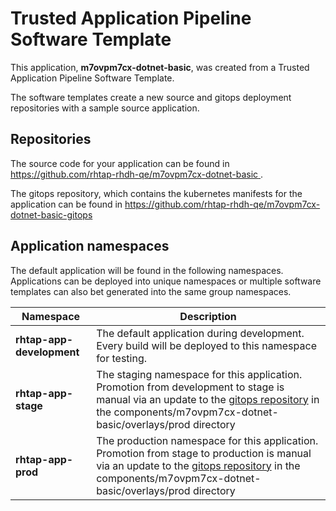 # Trusted Application Pipeline Software Template

This application, **m7ovpm7cx-dotnet-basic**, was created from a Trusted Application Pipeline Software Template.

The software templates create a new source and gitops deployment repositories with a sample source application. 

## Repositories

The source code for your application can be found in [https://github.com/rhtap-rhdh-qe/m7ovpm7cx-dotnet-basic ](https://github.com/rhtap-rhdh-qe/m7ovpm7cx-dotnet-basic ).
 
The gitops repository, which contains the kubernetes manifests for the application can be found in 
[https://github.com/rhtap-rhdh-qe/m7ovpm7cx-dotnet-basic-gitops ](https://github.com/rhtap-rhdh-qe/m7ovpm7cx-dotnet-basic-gitops ) 

## Application namespaces 

The default application will be found in the following namespaces. Applications can be deployed into unique namespaces or multiple software templates can also bet generated into the same group namespaces.  

|  Namespace   |  Description   |  
| -------- | -------- |   
| **rhtap-app-development** | The default application during development. Every build will be deployed to this namespace for testing. | 
| **rhtap-app-stage** | The staging namespace for this application. Promotion from development to stage is manual via an update to the [gitops repository](https://github.com/rhtap-rhdh-qe/m7ovpm7cx-dotnet-basic-gitops ) in the components/m7ovpm7cx-dotnet-basic/overlays/prod directory |  
| **rhtap-app-prod** | The production namespace for this application. Promotion from stage to production is manual via an update to the [gitops repository](https://github.com/rhtap-rhdh-qe/m7ovpm7cx-dotnet-basic-gitops ) in the components/m7ovpm7cx-dotnet-basic/overlays/prod directory | 